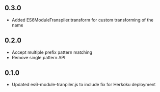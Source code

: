 ## 0.3.0

* Added ES6ModuleTranspiler.transform for custom transforming of the
  name

## 0.2.0

* Accept multiple prefix pattern matching
* Remove single pattern API

## 0.1.0

* Updated es6-module-tranpiler.js to include fix for Herkoku deployment
